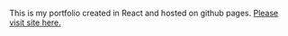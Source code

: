 This is my portfolio created in React and hosted on github pages. [Please visit site here.](https://basktballer.github.io/) 